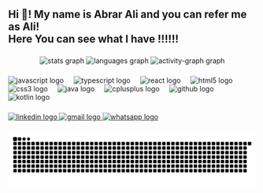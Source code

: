 <h2 align="left">Hi 👋! My name is Abrar Ali and you can refer me as Ali!<br>Here You can see what I have !!!!!!</h2>

###

<div align="center">
  <img src="https://github-readme-stats.vercel.app/api?username=AbrarAli-SE&hide_title=true&hide_rank=false&show_icons=true&include_all_commits=true&count_private=true&disable_animations=false&theme=radical&locale=en&hide_border=true" height="150" alt="stats graph"  />
  <img src="https://github-readme-stats.vercel.app/api/top-langs?username=AbrarAli-SE&locale=en&hide_title=false&layout=compact&card_width=320&langs_count=8&theme=radical&hide_border=true&custom_title=Whare%20I%20have%20been%20worked" height="150" alt="languages graph"  />
  <img src="https://github-readme-activity-graph.vercel.app/graph?username=AbrarAli-SE&theme=redical&area=true&hide_border=true&hide_title=false&custom_title=How%20much%20I%20Contribute" height="150" alt="activity-graph graph"  />
</div>

###

<div align="left">
  <img src="https://cdn.simpleicons.org/javascript/F7DF1E" height="30" alt="javascript logo"  />
  <img width="12" />
  <img src="https://cdn.simpleicons.org/typescript/3178C6" height="30" alt="typescript logo"  />
  <img width="12" />
  <img src="https://cdn.simpleicons.org/react/61DAFB" height="30" alt="react logo"  />
  <img width="12" />
  <img src="https://cdn.simpleicons.org/html5/E34F26" height="30" alt="html5 logo"  />
  <img width="12" />
  <img src="https://cdn.simpleicons.org/css3/1572B6" height="30" alt="css3 logo"  />
  <img width="12" />
  <img src="https://skillicons.dev/icons?i=java" height="30" alt="java logo"  />
  <img width="12" />
  <img src="https://cdn.simpleicons.org/c++/00599C" height="30" alt="cplusplus logo"  />
  <img width="12" />
  <img src="https://skillicons.dev/icons?i=github" height="30" alt="github logo"  />
  <img width="12" />
  <img src="https://skillicons.dev/icons?i=kotlin" height="30" alt="kotlin logo"  />
</div>

###

<div align="left">
  <a href="https://www.linkedin.com/in/abrar-ali-se" target="_blank">
    <img src="https://img.shields.io/static/v1?message=LinkedIn&logo=linkedin&label=&color=0077B5&logoColor=white&labelColor=&style=flat" height="35" alt="linkedin logo"  />
  </a>
  <a href="abrarali.se@gmail.com" target="_blank">
    <img src="https://img.shields.io/static/v1?message=Gmail&logo=gmail&label=&color=D14836&logoColor=white&labelColor=&style=flat" height="35" alt="gmail logo"  />
  </a>
  <a href="https://wa.me/923411193641" target="_blank">
    <img src="https://img.shields.io/static/v1?message=Whatsapp&logo=whatsapp&label=&color=25D366&logoColor=white&labelColor=&style=flat" height="35" alt="whatsapp logo"  />
  </a>
</div>

###

<img src="https://raw.githubusercontent.com/AbrarAli-SE/AbrarAli-SE/output/snake.svg" alt="Snake animation" />

###